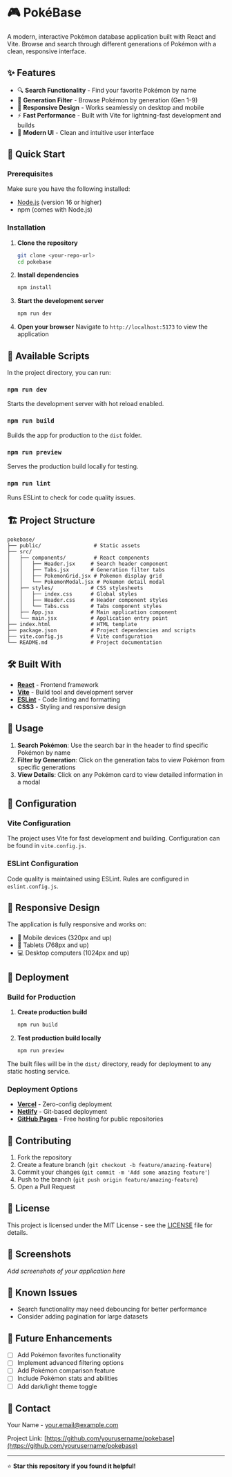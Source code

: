 # 🎮 PokéBase

A modern, interactive Pokémon database application built with React and Vite. Browse and search through different generations of Pokémon with a clean, responsive interface.

## ✨ Features

- 🔍 **Search Functionality** - Find your favorite Pokémon by name
- 🎯 **Generation Filter** - Browse Pokémon by generation (Gen 1-9)
- 📱 **Responsive Design** - Works seamlessly on desktop and mobile
- ⚡ **Fast Performance** - Built with Vite for lightning-fast development and builds
- 🎨 **Modern UI** - Clean and intuitive user interface

## 🚀 Quick Start

### Prerequisites

Make sure you have the following installed:
- [Node.js](https://nodejs.org/) (version 16 or higher)
- npm (comes with Node.js)

### Installation

1. **Clone the repository**
   ```bash
   git clone <your-repo-url>
   cd pokebase
   ```

2. **Install dependencies**
   ```bash
   npm install
   ```

3. **Start the development server**
   ```bash
   npm run dev
   ```

4. **Open your browser**
   Navigate to `http://localhost:5173` to view the application

## 📜 Available Scripts

In the project directory, you can run:

### `npm run dev`
Starts the development server with hot reload enabled.

### `npm run build`
Builds the app for production to the `dist` folder.

### `npm run preview`
Serves the production build locally for testing.

### `npm run lint`
Runs ESLint to check for code quality issues.

## 🏗️ Project Structure

```
pokebase/
├── public/                 # Static assets
├── src/
│   ├── components/         # React components
│   │   ├── Header.jsx     # Search header component
│   │   ├── Tabs.jsx       # Generation filter tabs
│   │   ├── PokemonGrid.jsx # Pokemon display grid
│   │   └── PokemonModal.jsx # Pokemon detail modal
│   ├── styles/            # CSS stylesheets
│   │   ├── index.css      # Global styles
│   │   ├── Header.css     # Header component styles
│   │   └── Tabs.css       # Tabs component styles
│   ├── App.jsx            # Main application component
│   └── main.jsx           # Application entry point
├── index.html             # HTML template
├── package.json           # Project dependencies and scripts
├── vite.config.js         # Vite configuration
└── README.md              # Project documentation
```

## 🛠️ Built With

- **[React](https://reactjs.org/)** - Frontend framework
- **[Vite](https://vitejs.dev/)** - Build tool and development server
- **[ESLint](https://eslint.org/)** - Code linting and formatting
- **CSS3** - Styling and responsive design

## 🎯 Usage

1. **Search Pokémon**: Use the search bar in the header to find specific Pokémon by name
2. **Filter by Generation**: Click on the generation tabs to view Pokémon from specific generations
3. **View Details**: Click on any Pokémon card to view detailed information in a modal

## 🔧 Configuration

### Vite Configuration
The project uses Vite for fast development and building. Configuration can be found in `vite.config.js`.

### ESLint Configuration
Code quality is maintained using ESLint. Rules are configured in `eslint.config.js`.

## 📱 Responsive Design

The application is fully responsive and works on:
- 📱 Mobile devices (320px and up)
- 📱 Tablets (768px and up)
- 💻 Desktop computers (1024px and up)

## 🚀 Deployment

### Build for Production

1. **Create production build**
   ```bash
   npm run build
   ```

2. **Test production build locally**
   ```bash
   npm run preview
   ```

The built files will be in the `dist/` directory, ready for deployment to any static hosting service.

### Deployment Options

- **[Vercel](https://vercel.com/)** - Zero-config deployment
- **[Netlify](https://netlify.com/)** - Git-based deployment
- **[GitHub Pages](https://pages.github.com/)** - Free hosting for public repositories

## 🤝 Contributing

1. Fork the repository
2. Create a feature branch (`git checkout -b feature/amazing-feature`)
3. Commit your changes (`git commit -m 'Add some amazing feature'`)
4. Push to the branch (`git push origin feature/amazing-feature`)
5. Open a Pull Request

## 📝 License

This project is licensed under the MIT License - see the [LICENSE](LICENSE) file for details.

## 🎨 Screenshots

*Add screenshots of your application here*

## 🐛 Known Issues

- Search functionality may need debouncing for better performance
- Consider adding pagination for large datasets

## 🔮 Future Enhancements

- [ ] Add Pokémon favorites functionality
- [ ] Implement advanced filtering options
- [ ] Add Pokémon comparison feature
- [ ] Include Pokémon stats and abilities
- [ ] Add dark/light theme toggle

## 📧 Contact

Your Name - your.email@example.com

Project Link: [https://github.com/yourusername/pokebase](https://github.com/yourusername/pokebase)

---

⭐ **Star this repository if you found it helpful!**
